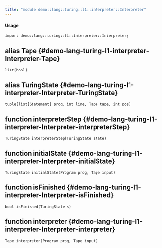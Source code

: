 ```yaml
---
title: "module demo::lang::turing::l1::interpreter::Interpreter"
---
```


#### Usage

`import demo::lang::turing::l1::interpreter::Interpreter;`


## alias Tape {#demo-lang-turing-l1-interpreter-Interpreter-Tape}

```rascal
list[bool]

```

## alias TuringState {#demo-lang-turing-l1-interpreter-Interpreter-TuringState}

```rascal
tuple[list[Statement] prog, int line, Tape tape, int pos]

```

## function interpreterStep {#demo-lang-turing-l1-interpreter-Interpreter-interpreterStep}

```rascal
TuringState interpreterStep(TuringState state)

```

## function initialState {#demo-lang-turing-l1-interpreter-Interpreter-initialState}

```rascal
TuringState initialState(Program prog, Tape input)

```

## function isFinished {#demo-lang-turing-l1-interpreter-Interpreter-isFinished}

```rascal
bool isFinished(TuringState s)

```

## function interpreter {#demo-lang-turing-l1-interpreter-Interpreter-interpreter}

```rascal
Tape interpreter(Program prog, Tape input)

```

